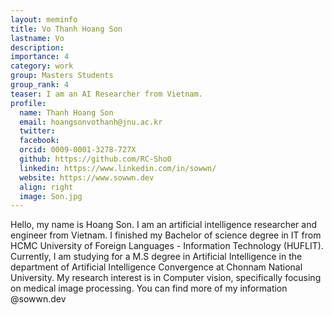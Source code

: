 ```yaml
---
layout: meminfo
title: Vo Thanh Hoang Son
lastname: Vo
description:
importance: 4
category: work
group: Masters Students
group_rank: 4
teaser: I am an AI Researcher from Vietnam.
profile:
  name: Thanh Hoang Son
  email: hoangsonvothanh@jnu.ac.kr
  twitter: 
  facebook:
  orcid: 0009-0001-3278-727X
  github: https://github.com/RC-Sho0
  linkedin: https://www.linkedin.com/in/sowwn/
  website: https://www.sowwn.dev
  align: right
  image: Son.jpg
---
```




Hello, my name is Hoang Son. I am an artificial intelligence
researcher and engineer from Vietnam. I finished
my Bachelor of science degree in IT from HCMC University of Foreign Languages - Information Technology (HUFLIT). Currently, I am
studying for a M.S degree in Artificial Intelligence in the department of Artificial Intelligence Convergence at Chonnam National University. 
My research interest is in Computer vision, specifically focusing on medical image processing. 
You can find more of my information @sowwn.dev




<!--stackedit_data:
eyJoaXN0b3J5IjpbLTE5ODQzNzU4NzhdfQ==
-->
 
